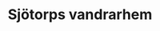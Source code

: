 ---
type: project
title: "Sjötorps vandrarhem"
description: Hemsidan för Sjötorps vandrarhem med bokningsfunktion och stöd för flera språk.
image: /hemsida.jpg
url: https://sjötorpsvandrarhem.se
post_url: /blogg/ny-hemsida-at-sjotorps-vandrarhem
tech: [ { tech: "Gatsby" } ]
---